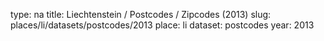 type: na
title: Liechtenstein / Postcodes / Zipcodes (2013)
slug: places/li/datasets/postcodes/2013
place: li
dataset: postcodes
year: 2013

